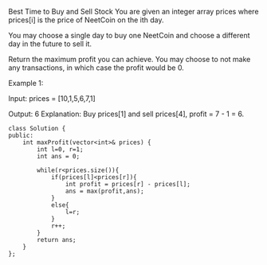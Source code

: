 Best Time to Buy and Sell Stock
You are given an integer array prices where prices[i] is the price of NeetCoin on the ith day.

You may choose a single day to buy one NeetCoin and choose a different day in the future to sell it.

Return the maximum profit you can achieve. You may choose to not make any transactions, in which case the profit would be 0.

Example 1:

Input: prices = [10,1,5,6,7,1]

Output: 6
Explanation: Buy prices[1] and sell prices[4], profit = 7 - 1 = 6.

```
class Solution {
public:
    int maxProfit(vector<int>& prices) {
        int l=0, r=1;
        int ans = 0;

        while(r<prices.size()){
            if(prices[l]<prices[r]){
                int profit = prices[r] - prices[l];
                ans = max(profit,ans);
            }
            else{
                l=r;
            }
            r++;
        }
        return ans;
    }
};
```

